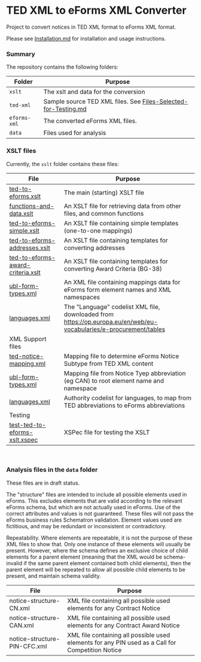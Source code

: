 # TED XML to eForms XML Converter

Project to convert notices in TED XML format to eForms XML format.

Please see [Installation.md](Installation.md) for installation and usage instructions.

### Summary
The repository contains the following folders:

| Folder | Purpose |
| --- | --- |
| `xslt` | The xslt and data for the conversion |
| `ted-xml` | Sample source TED XML files. See [Files-Selected-for-Testing.md](ted-xml/Files-Selected-for-Testing.md) |
| `eforms-xml` | The converted eForms XML files. |
| `data` | Files used for analysis |

### XSLT files
Currently, the `xslt` folder contains these files:

| File | Purpose |
| --- | --- |
|  [ted-to-eforms.xslt](xslt/ted-to-eforms.xslt) | The main (starting) XSLT file |
|  [functions-and-data.xslt](xslt/functions-and-data.xslt) | An XSLT file for retrieving data from other files, and common functions |
|  [ted-to-eforms-simple.xslt](xslt/ted-to-eforms-simple.xslt) | An XSLT file containing simple templates (one-to-one mappings) |
|  [ted-to-eforms-addresses.xslt](xslt/ted-to-eforms-addresses.xslt) | An XSLT file containing templates for converting addresses |
|  [ted-to-eforms-award-criteria.xslt](xslt/ted-to-eforms-award-criteria.xslt) | An XSLT file containing templates for converting Award Criteria (BG-38) |
|  [ubl-form-types.xml](xslt/ubl-form-types.xml) | An XML file containing mappings data for eForms form element names and XML namespaces |
|  [languages.xml](xslt/languages.xml) | The "Language" codelist XML file, downloaded from https://op.europa.eu/en/web/eu-vocabularies/e-procurement/tables |
| XML Support files |
| [ted-notice-mapping.xml](xslt/ted-notice-mapping.xml) | Mapping file to determine eForms Notice Subtype from TED XML content |
| [ubl-form-types.xml](xslt/ubl-form-types.xml) | Mapping file from Notice Tyep abbreviation (eg CAN) to root element name and namespace |
| [languages.xml](xslt/languages.xml) | Authority codelist for languages, to map from TED abbreviations to eForms abbreviations |
| Testing |
| [test-ted-to-eforms-xslt.xspec](xslt/test-ted-to-eforms-xslt.xspec) | XSPec file for testing the XSLT |

<br>

### Analysis files in the `data` folder

These files are in draft status.

The "structure" files are intended to include all possible elements used in eForms. This excludes elements that are valid according to the relevant eForms schema, but which are not actually used in eForms. Use of the correct attributes and values is not guaranteed. These files will not pass the eForms business rules Schematron validation. Element values used are fictitious, and may be redundant or inconsistent or contradictory.

Repeatability. Where elements are repeatable, it is not the purpose of these XML files to show that. Only one instance of these elements will usually be present. However, where the schema defines an exclusive choice of child elements for a parent element (meaning that the XML would be schema-invalid if the same parent element contained both child elements), then the parent element will be repeated to allow all possible child elements to be present, and maintain schema validity.


| File | Purpose |
| --- | --- |
| notice-structure-CN.xml | XML file containing all possible used elements for any Contract Notice |
| notice-structure-CAN.xml | XML file containing all possible used elements for any Contract Award Notice |
| notice-structure-PIN-CFC.xml | XML file containing all possible used elements for any PIN used as a Call for Competition Notice |
